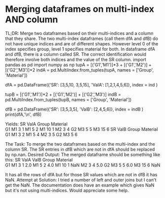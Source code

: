 
# Merging dataframes on multi-index AND column

TL;DR: Merge two dataframes based on their multi-indices and a column that they share.
The two multi-index dataframes (call them dfA and dfB) do not have unique indices and are of different shapes. However level 0 of the index specifies group, level 1 specifies material for both. In dataframe dfA and dfB, there is a column called SR.
The correct identification would therefore involve both indices and the value of the SR column.
import pandas as pd
import numpy as np
tupA = [('G1','M1')]*3 + [('G1','M2')] + [('G2','M3')]*2
indA = pd.MultiIndex.from_tuples(tupA, names = ['Group', 'Material'])

dfA = pd.DataFrame({'SR': [3,5,10, 3,5,15],
                   'ValA': [1,2,1,4,5,6]},
                   index = ind
                  )

tupB = [('G1','M1')]*2 + [('G1','M2')] + [('G2','M3')]
indB = pd.MultiIndex.from_tuples(tupB, names = ['Group', 'Material'])

dfB = pd.DataFrame({'SR': [3,5,3,5],
                   'ValB': [2,4,5,6]},
                   index = indB
                  )
print(dfA,'\n', dfB) 

Yields:
                SR  ValA
Group Material          
G1    M1         3     1
      M1         5     2
      M1        10     1
      M2         3     4
G2    M3         5     5
      M3        15     6 
                 SR  ValB
Group Material          
G1    M1         3     2
      M1         5     4
      M2         3     5
G2    M3         5     6

The Task:
To merge the two dataframes based on the multi-index and the column SR. The SR entries in dfB which are not in dfA should be replaced by np.nan.
Desired Output:
The merged dataframe should be something like this:
                SR  ValA  ValB
Group Material                
G1    M1         3     1   2.0
      M1         5     2   4.0
      M1        10     1   NaN
      M2         3     4   5.0
G2    M3         5     5   6.0
      M3        15     6   NaN

It has all the rows of dfA but for those SR values which are not in dfB it has NaN.
Attempt at Solution:
I tried a number of left and outer joins but I can't get the NaN. The documentation does have an example which gives NaN but it's not using multi-indices.
Would appreciate some help.

        